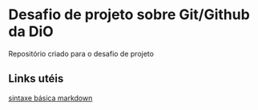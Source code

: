 # Desafio de projeto sobre Git/Github da DiO
Repositório criado para o desafio de projeto
## Links utéis
[sintaxe básica markdown](https://docs.pipz.com/central-de-ajuda/learning-center/guia-basico-de-markdown#open)
